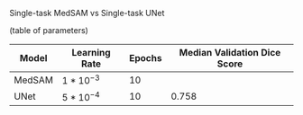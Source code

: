 
Single-task MedSAM vs Single-task UNet

(table of parameters)

| Model    | Learning Rate | Epochs | Median Validation Dice Score
| -------- | -------       | -------| -------
| MedSAM   | $1*10^{-3}$   | 10  | 
| UNet     | $5*10^{-4}$   | 10     | 0.758







